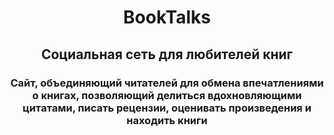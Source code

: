 <h1 align="center">BookTalks</a></h1>
<h2 align="center">Социальная сеть для любителей книг</h2>
<h3 align="center">Сайт, объединяющий читателей для обмена впечатлениями о книгах, позволяющий делиться вдохновляющими цитатами, писать рецензии, оценивать произведения и находить книги</h3>
